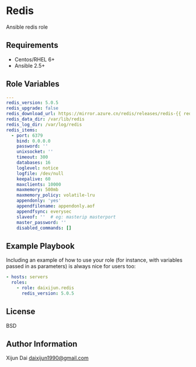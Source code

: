 Redis
=========

Ansible redis role

Requirements
--------------

* Centos/RHEL 6+
* Ansible 2.5+

Role Variables
--------------

```yaml
---
redis_version: 5.0.5
redis_upgrade: false
redis_download_url: https://mirror.azure.cn/redis/releases/redis-{{ redis_version }}.tar.gz
redis_data_dir: /var/lib/redis
redis_log_dir: /var/log/redis
redis_items:
  - port: 6379
    bind: 0.0.0.0
    password: ''
    unixsocket: ''
    timeout: 300
    databases: 16
    loglevel: notice
    logfile: /dev/null
    keepalive: 60
    maxclients: 10000
    maxmemory: 500mb
    maxmemory_policy: volatile-lru
    appendonly: 'yes'
    appendfilename: appendonly.aof
    appendfsync: everysec
    slaveof: ''  # eg: masterip masterport
    master_password: ''
    disabled_commands: []
```

Example Playbook
----------------

Including an example of how to use your role (for instance, with variables passed in as parameters) is always nice for users too:

```yaml
- hosts: servers
  roles:
    - role: daixijun.redis
      redis_version: 5.0.5
```

License
-------

BSD

Author Information
------------------

Xijun Dai <daixijun1990@gmail.com>
